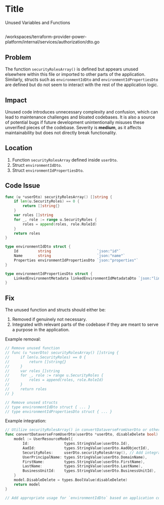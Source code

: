 # Title

Unused Variables and Functions

##

/workspaces/terraform-provider-power-platform/internal/services/authorization/dto.go

## Problem

The function `securityRolesArray()` is defined but appears unused elsewhere within this file or imported to other parts of the application. Similarly, structs such as `environmentIdDto` and `environmentIdPropertiesDto` are defined but do not seem to interact with the rest of the application logic.

## Impact

Unused code introduces unnecessary complexity and confusion, which can lead to maintenance challenges and bloated codebases. It is also a source of potential bugs if future development unintentionally misuses these unverified pieces of the codebase. Severity is **medium**, as it affects maintainability but does not directly break functionality.

## Location

1. Function `securityRolesArray` defined inside `userDto`.
2. Struct `environmentIdDto`.
3. Struct `environmentIdPropertiesDto`.

## Code Issue

```go
func (u *userDto) securityRolesArray() []string {
	if len(u.SecurityRoles) == 0 {
		return []string{}
	}
	var roles []string
	for _, role := range u.SecurityRoles {
		roles = append(roles, role.RoleId)
	}
	return roles
}

type environmentIdDto struct {
	Id         string                     `json:"id"`
	Name       string                     `json:"name"`
	Properties environmentIdPropertiesDto `json:"properties"`
}

type environmentIdPropertiesDto struct {
	LinkedEnvironmentMetadata linkedEnvironmentIdMetadataDto `json:"linkedEnvironmentMetadata"`
}
```

## Fix

The unused function and structs should either be:
1. Removed if genuinely not necessary.
2. Integrated with relevant parts of the codebase if they are meant to serve a purpose in the application.

Example removal:

```go
// Remove unused function
// func (u *userDto) securityRolesArray() []string { 
//     if len(u.SecurityRoles) == 0 { 
//         return []string{} 
//     } 
//     var roles []string 
//     for _, role := range u.SecurityRoles { 
//         roles = append(roles, role.RoleId) 
//     } 
//     return roles 
// } 

// Remove unused structs
// type environmentIdDto struct { ... }
// type environmentIdPropertiesDto struct { ... }
```

Example integration:

```go
// Utilize securityRolesArray() in convertDataverseFromUserDto or other places
func convertDataverseFromUserDto(userDto *userDto, disableDelete bool) UserResourceModel {
	model := UserResourceModel{
		Id:                types.StringValue(userDto.Id),
		AadId:             types.StringValue(userDto.AadObjectId),
		SecurityRoles:     userDto.securityRolesArray(), // Add integration
		UserPrincipalName: types.StringValue(userDto.DomainName),
		FirstName:         types.StringValue(userDto.FirstName),
		LastName:          types.StringValue(userDto.LastName),
		BusinessUnitId:    types.StringValue(userDto.BusinessUnitId),
	}
	model.DisableDelete = types.BoolValue(disableDelete)
	return model
}

// Add appropriate usage for `environmentIdDto` based on application context
```